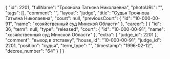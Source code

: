{
    "id": 2201,
    "fullName": "Троянова Татьяна Николаевна",
    "photoURL": "",
    "tags": [],
    "comment": "",
    "layout": "judge",
    "title": "Судья Троянова Татьяна Николаевна",
    "court": null,
    "previousCourt": {
        "id": "10-000-00-91",
        "name": "хозяйственный суд Минской Области"
    },
    "career": [
        {
            "id": 36,
            "term": null,
            "type": "released",
            "court": {
                "id": "10-000-00-91",
                "name": "хозяйственный суд Минской Области"
            },
            "extra": {
                "judge_id": 2201
            },
            "comment": "выход в отставку",
            "house_id": "10-000-00-91",
            "judge_id": 2201,
            "position": "судья",
            "term_type": "",
            "timestamp": "1996-02-12",
            "decree_number": "64"
        }
    ]
}